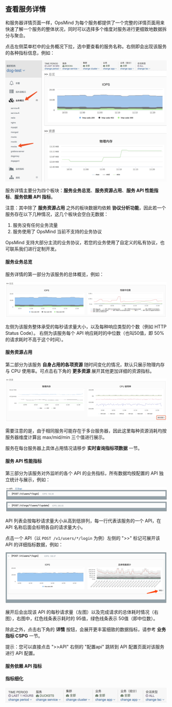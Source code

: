 ## 查看服务详情

和服务器详情页面一样，OpsMind 为每个服务都提供了一个完整的详情页面用来快速了解一个服务的整体状况，同时可以选择多个维度对服务进行更细致地数据拆分与聚合。

点击左侧菜单栏中的业务概况下拉，选中要查看的服务名称。右侧即会出现该服务的各种指标信息，例如：

![](/assets/service-sel.png)

服务详情主要分为四个板块：**服务业务总览**、**服务资源占用**、**服务 API 性能指标**、**服务依赖 API 指标**。

注意：其中除了 **服务资源占用** 之外的板块数据均依赖 **协议分析功能**，因此若一个服务存在以下几种情况，这几个板块会空白无数据：

1. 服务没有任何业务流量
2. 服务使用了 OpsMind 当前不支持的业务协议

OpsMind 支持大部分主流的业务协议，若您的业务使用了自定义的私有协议，也可联系我们进行定制开发。

#### 服务业务总览

服务详情的第一部分为该服务的总体概览，例如：

![](/assets/service-summary-2.png)

左侧为该服务整体承受的每秒请求量大小，以及每种响应类型的个数（例如 HTTP Status Code）。
右侧为该服务每个 API 响应耗时的中位数（也叫50值，即 50% 的请求耗时不高于这个时间）。

#### 服务资源占用

第二部分为该服务 **自身占用的各项资源** 随时间变化的情况，默认只展示物理内存与 CPU 使用率。可点击右下角的 **更多资源** 展开其他更加详细的资源指标。

![](/assets/service-res.png)

需要注意的是，由于相同服务可能存在于多台服务器，因此这里每种资源消耗均按服务器维度计算出 max/mid/min 三个值进行展示。

服务在每台服务器上具体占用情况请移步 **实时查询指标项数据** 一节。

#### 服务 API 性能指标

第三部分为该服务对外监听的各个 API 的业务指标，所有数据均按配置的 API 独立统计与展示，例如：

![](/assets/service-api-list.png)

API 列表会按每秒请求量大小从高到低排列，每一行代表该服务的一个 API，在 API 名称后面会标明各自的请求量大小。

点击一个 API（以 `POST /v1/users/*/login` 为例）左侧的 ">>" 标记可展开该 API 的详细指标数据，例如：

![](/assets/service-api-cspg-brief.png)

展开后会出现该 API 的每秒请求量（左图）以及完成请求的总体耗时情况（右图），右图中，红色线条表示耗时的 95值，绿色线条表示 50值（即中位数）。

除此之外，点击右下角的 **详情** 按钮，会展开更丰富细致的数据指标，请参考 **业务指标 CSPG** 一节。

提示：您可以直接点击 ">>API" 右侧的 "配置api" 跳转到 API 配置页面对该服务进行 API 配置。

#### 服务依赖 API 指标

#### 指标细化

![](/assets/service-filter.png)